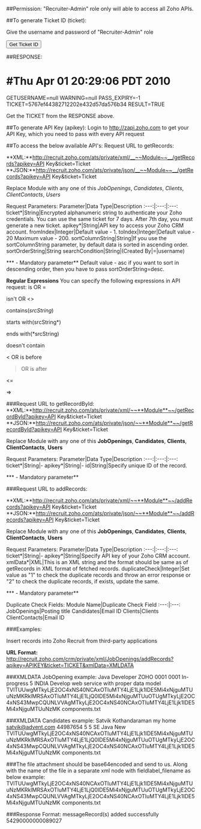 ##Permission:
"Recruiter-Admin" role only will able to access all Zoho APIs.

##To generate Ticket ID (ticket): 

 Give the username and password of "Recruiter-Admin" role

 
<form method="POST" action="https://accounts.zoho.com/login" target="_self">
<input type="hidden" name="LOGIN_ID" value="[ZOHO ID or Email ID]">
<input type="hidden" name="PASSWORD" value="[Password for ZOHO ID]">
<input type="hidden" name="FROM_AGENT" value="true">
<input type="hidden" name="servicename" value="zohopeople">
<input type="submit" value="Get Ticket ID" class="divbutton" name="submit">
</form>

##RESPONSE:
# #Thu Apr 01 20:29:06 PDT 2010
GETUSERNAME=null
WARNING=null
PASS_EXPIRY=-1
TICKET=5767ef44382712202e432d57da576b34
RESULT=TRUE

 
Get the TICKET from the RESPONSE above.

##To generate API Key (apikey):
Login to http://zapi.zoho.com to get your API Key, which you need to pass with every API request

##To access the below available API's:
Request URL to getRecords:

**XML:**http://recruit.zoho.com/ats/private/xml/__~~Module~~__/getRecords?apikey=API Key&ticket=Ticket
**JSON:**http://recruit.zoho.com/ats/private/json/__~~Module~~__/getRecords?apikey=API Key&ticket=Ticket

Replace Module with any one of this *JobOpenings*, *Candidates*, *Clients*, *ClientContacts*, *Users* 

Request Parameters:
Parameter|Data Type|Description
:---:|:---:|:---:
ticket*|String|Encrypted alphanumeric string to authenticate your Zoho credentials. You can use the same ticket for 7 days. After 7th day, you must generate a new ticket.
apikey*|String|API key to access your Zoho CRM account.
fromIndex|Integer|Default value - 1.
toIndex|Integer|Default value - 20 Maximum value - 200.
sortColumnString|String|If you use the sortColumnString parameter, by default data is sorted in ascending order.
sortOrderString|String
searchCondition|String|(Created By|=|username)

*** - Mandatory parameter**
Default value - asc
if you want to sort in descending order, then you have to pass sortOrderString=desc.

**Regular Expressions**
You can specify the following expressions in API request:
is OR =

isn't OR <>

contains(*srcString*)

starts with(srcString*)

ends with(*srcString)

doesn't contain

< OR is before

> OR is after

<=

=>

###Request URL to getRecordById:
**XML:**http://recruit.zoho.com/ats/private/xml/~~**Module**~~/getRecordById?apikey=API Key&ticket=Ticket
**JSON:**http://recruit.zoho.com/ats/private/json/~~**Module**~~/getRecordById?apikey=API Key&ticket=Ticket

Replace Module with any one of this **JobOpenings**, **Candidates**, **Clients**, **ClientContacts**, **Users**

Request Parameters:
Parameter|Data Type|Description
:---:|:---:|:---:
ticket*|String|-
apikey*|String|-
id|String|Specify unique ID of the record.

*** - Mandatory parameter**

###Request URL to addRecords:

**XML:**http://recruit.zoho.com/ats/private/xml/~~**Module**~~/addRecords?apikey=API Key&ticket=Ticket
**JSON:**http://recruit.zoho.com/ats/private/json/~~**Module**~~/addRecords?apikey=API Key&ticket=Ticket

Replace Module with any one of this **JobOpenings**, **Candidates**, **Clients**, **ClientContacts**, **Users** 

Request Parameters:
Parameter|Data Type|Description
:---:|:---:|:---:
ticket*|String|-
apikey*|String|Specify API key of your Zoho CRM account.
xmlData*|XML|This is an XML string and the format should be same as of getRecords in XML format of fetched records.
duplicateCheck|Integer|Set value as "1" to check the duplicate records and throw an error response or "2" to check the duplicate records, if exists, update the same.

*** - Mandatory parameter**

Duplicate Check Fields:
Module Name|Duplicate Check Field
:---:|:---:
JobOpenings|Posting title
Candidates|Email ID
Clients|Clients
ClientContacts|Email ID

###Examples:

Insert records into Zoho Recruit from third-party applications

**URL Format:** http://recruit.zoho.com/crm/private/xml/JobOpenings/addRecords?apikey=APIKEY&ticket=TICKET&xmlData=XMLDATA

###XMLDATA JobOpening example:
<JobOpenings>
<row no="1">
<FL val="Posting title">Java Developer</FL>
<FL val="Client">ZOHO</FL>
<FL val="Assigned recruiter">0001</FL>
<FL val="Client manager">0001</FL>
<FL val="Job opening status">In-progress</FL>
<FL val="Number of positions">5</FL>
<FL val="Country">INDIA</FL>
<FL val="Roles and responsibilities">Develop web service with proper data model</FL>
<FL val="Attach doc">TVlTUUwgMTkyLjE2OC4xNS40NCAxOTIuMTY4LjE1Ljk1IDE5Mi4xNjguMTUuNzMKRklMRSAxOTIuMTY4LjE1LjQ0IDE5Mi4xNjguMTUuOTUgMTkyLjE2OC4xNS43MwpCQUNLVVAgMTkyLjE2OC4xNS40NCAxOTIuMTY4LjE1Ljk1IDE5Mi4xNjguMTUuNzMK</FL>
<FL val="Attach doc_filename">components.txt</FL>
</row>
</JobOpenings>

###XMLDATA Candidates example:
<Candidates>
<row no="1">
<FL val="First name">Satvik</FL>
<FL val="Last name">Kothandaraman</FL>
<FL val="Contact address">my home</FL>
<FL val="Email ID">satvik@advent.com</FL>
<FL val="Contact no">44987654</FL>
<FL val="Total work exp (year)">5</FL>
<FL val="Total work exp (month)">5</FL>
<FL val="Current job title">SE</FL>
<FL val="Skill set">Java</FL>
<FL val="Resume status">New</FL>
<FL val="Attach resume"> TVlTUUwgMTkyLjE2OC4xNS40NCAxOTIuMTY4LjE1Ljk1IDE5Mi4xNjguMTUuNzMKRklMRSAxOTIuMTY4LjE1LjQ0IDE5Mi4xNjguMTUuOTUgMTkyLjE2OC4xNS43MwpCQUNLVVAgMTkyLjE2OC4xNS40NCAxOTIuMTY4LjE1Ljk1IDE5Mi4xNjguMTUuNzMK</FL>
<FL val="Attach resume_filename">components.txt</FL>
</row>
</Candidates>

###The file attachment should be base64encoded and send to us. Along with the name of the file in a separate xml node with fieldlabel_filename as below example:
<FL val="Attach resume"> TVlTUUwgMTkyLjE2OC4xNS40NCAxOTIuMTY4LjE1Ljk1IDE5Mi4xNjguMTUuNzMKRklMRSAxOTIuMTY4LjE1LjQ0IDE5Mi4xNjguMTUuOTUgMTkyLjE2OC4xNS43MwpCQUNLVVAgMTkyLjE2OC4xNS40NCAxOTIuMTY4LjE1Ljk1IDE5Mi4xNjguMTUuNzMK</FL>
<FL val="Attach resume_filename">components.txt</FL>

###Response Format:
<response uri="/ats/private/xml/JobOpenings/addRecords">
<result>
<message>messageRecord(s) added successfully</message>
<recorddetail>
<FL val="Id">54290000000089027</FL>
</recorddetail>
</result>
</response>

 

